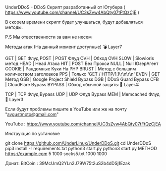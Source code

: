 UnderDDoS - DDoS Скрипт разработанный от Ютубера ( https://www.youtube.com/channel/UC3sZvw4AbQty07tFtQzCjE )

В скорем времени скрипт будет улучшаться, будут добавляться методы.

P.S Мы отвественности за вам не несем

Методы атак (На данный момент доступные)
💣 Layer7

GET | GET Флуд
POST | POST Флуд
OVH | Обход OVH
SLOW | Slowloris метод
HEAD | Head Атака
HIT | POST Без Прокси
NULL | Null ЮзерАгент
COOKIE | Рандомные Куки На PHP
BRUST | Метод с большим количеством заголовков
PPS | Только 'GET / HTTP/1.1\r\n\r\n'
EVEN | GET Метод
GSB | Google Project Shield Bypass
DGB | DDoS Guard Bypass
CFB | CloudFlare Bypass
BYPASS | Обход обычной защиты
🧨 Layer4:

TCP | TCP Флуд Bypass
UDP | UDP Флуд Bypass
MEM | Memcached Флуд
🏹 Layer3

Если будут проблемы пишите в YouTube или же на почту "avgustmoto@gmail.com"

YouTube : https://www.youtube.com/channel/UC3sZvw4AbQty07tFtQzCjEA

Инструкция по установке

git clone https://github.com/UnderLinux/UnderDDoS.git
cd UnderDDoS
pip3 install -r requirements.txt
python3 start.py
python3 start.py METHOD https://example.com 5 1000 socks5.txt 1000 1000

Донат:
BitCoin : 39McUmQ2YLn2J79W75t2uS2b4dDSj1Ezak
